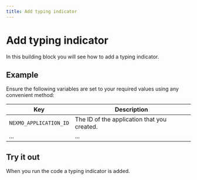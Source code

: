 ```yaml
---
title: Add typing indicator
---
```


# Add typing indicator

In this building block you will see how to add a typing indicator.

## Example

Ensure the following variables are set to your required values using any convenient method:

Key | Description
-- | --
`NEXMO_APPLICATION_ID` | The ID of the application that you created.
... | ...


## Try it out

When you run the code a typing indicator is added.
